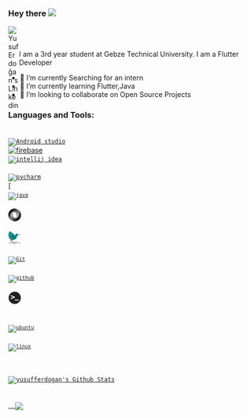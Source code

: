 ### Hey there <img src="https://media.giphy.com/media/hvRJCLFzcasrR4ia7z/giphy.gif" width="25px">

<a href="https://www.linkedin.com/in/yusuf-erdoğan">
  <img align="left" alt="Yusuf Erdoğan's Linkedin" width="22px" src="https://raw.githubusercontent.com/peterthehan/peterthehan/master/assets/linkedin.svg" />
</a>
<br />
<br />

I am a 3rd year student at Gebze Technical University. I am a Flutter Developer


- 🔭 I’m currently Searching for an intern
- 🌱 I’m currently learning Flutter,Java
- 👯 I’m looking to collaborate on Open Source Projects

### Languages and Tools:
[<code>
<img alt="Android studio" width="26px" src="https://siberataksavunma.com/wp-content/uploads/2019/10/sa.png" />
</code>](https://developer.android.com/studio)
[![firebase](https://cdn4.iconfinder.com/data/icons/google-i-o-2016/512/google_firebase-2-128.png)](https://firebase.google.com/)
[<code>
<img alt="intellij idea" width="26px" src="https://img.icons8.com/color/240/000000/intellij-idea.png" />
</code>](https://www.jetbrains.com/idea/)
[<code>
<img alt="pycharm" width="26px" src="https://img.icons8.com/color/240/000000/pycharm.png" />
</code>](https://www.jetbrains.com/pycharm/)
[<code>
[<code>
<img alt="java" width="26px" src="https://img.icons8.com/color/240/000000/java-coffee-cup-logo.png">
</code>](https://docs.oracle.com/en/java/)
[<code>
<img alt="json" width="26px" src="https://raw.githubusercontent.com/github/explore/80688e429a7d4ef2fca1e82350fe8e3517d3494d/topics/json/json.png">
</code>](https://www.json.org/json-en.html)
[<code>
<img alt="latex" width="26px" src="https://raw.githubusercontent.com/github/explore/80688e429a7d4ef2fca1e82350fe8e3517d3494d/topics/latex/latex.png">
</code>](https://www.latex-project.org/)
[<code>
<img alt="Git" width="26px" src="https://img.icons8.com/color/240/000000/git.png">
</code>](https://git-scm.com/)
[<code>
<img alt="github" width="26px" src="https://img.icons8.com/ios-glyphs/240/000000/github.png">
</code>](https://github.com/)
[<code>
<img alt="terminal" width="26px" src="https://raw.githubusercontent.com/github/explore/80688e429a7d4ef2fca1e82350fe8e3517d3494d/topics/terminal/terminal.png">
</code>](https://docs.microsoft.com/en-us/windows/terminal/)
<br />
[<code>
<img alt="ubuntu" width="26px" src="https://img.icons8.com/color/96/000000/ubuntu--v1.png">
</code>](https://ubuntu.com/)
[<code>
<img alt="linux" width="26px" src="https://img.icons8.com/color/96/000000/linux.png">
</code>](https://www.kernel.org/)

<a href="https://github.com/yusufferdogan">
<img align="center" alt="yusufferdogan's Github Stats" src="https://github-readme-stats.codestackr.vercel.app/api?username=yusufferdogan&show_icons=true&hide_border=true&count_private=true&include_all_commits=true&theme=radical" /></a>

<a href="https://github.com/yusufferdogan">
  <img align="center" src="https://github-readme-stats.anuraghazra1.vercel.app/api/top-langs/?username=yusufferdogan&layout=compact&theme=radical" />
</a>
